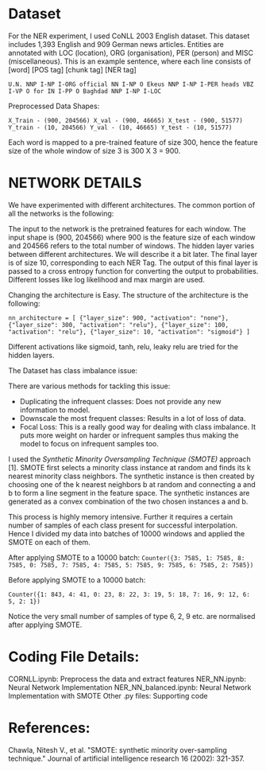# Dataset

For the NER experiment, I used CoNLL 2003 English dataset. This dataset includes 1,393 English and 909 German news articles. Entities are annotated with LOC (location), ORG (organisation), PER (person) and MISC (miscellaneous). This is an example sentence, where each line consists of [word] [POS tag] [chunk tag] [NER tag]

`U.N. NNP I-NP I-ORG
official NN I-NP O
Ekeus NNP I-NP I-PER
heads VBZ I-VP O
for IN I-PP O
Baghdad NNP I-NP I-LOC`




Preprocessed Data Shapes:

 
`X_Train - (900, 204566)
X_val - (900, 46665)
X_test - (900, 51577)
Y_train - (10, 204566)
Y_val - (10, 46665)
Y_test - (10, 51577)`

Each word is mapped to a pre-trained feature of size 300, hence the feature size of the whole window of size 3 is 300 X 3 = 900.

# NETWORK DETAILS

We have experimented with different architectures. The common portion of all the networks is the following:

The input to the network is the pretrained features for each window. The input shape is (900, 204566) where 900 is the feature size of each window and 204566 refers to the total number of windows. The hidden layer varies between different architectures. We will describe it a bit later.
The final layer is of size 10, corresponding to each NER Tag. The output of this final layer is passed to a cross entropy function for converting the output to probabilities. Different losses like log likelihood and max margin are used. 

Changing the architecture is Easy. The structure of the architecture is the following:

`nn_architecture = [
 {"layer_size": 900, "activation": "none"},
 {"layer_size": 300, "activation": "relu"},
 {"layer_size": 100, "activation": "relu"},
 {"layer_size": 10, "activation": "sigmoid"}
]`

Different activations like sigmoid, tanh, relu, leaky relu are tried for the hidden layers. 


The Dataset has class imbalance issue:

There are various methods for tackling this issue:

- Duplicating the infrequent classes: Does not provide any new information to model.
- Downscale the most frequent classes: Results in a lot of loss of data.
- Focal Loss: This is a really good way for dealing with class imbalance. It puts more weight on harder or infrequent samples thus making the model to focus on infrequent samples too.

I used the *Synthetic Minority Oversampling Technique (SMOTE)* approach [1]. SMOTE first selects a minority class instance at random and finds its k nearest minority class neighbors. The synthetic instance is then created by choosing one of the k nearest neighbors b at random and connecting a and b to form a line segment in the feature space. The synthetic instances are generated as a convex combination of the two chosen instances a and b.

This process is highly memory intensive. Further it requires a certain number of samples of each class present for successful interpolation. Hence I divided my data into batches of 10000 windows and applied the SMOTE on each of them. 

After applying SMOTE to a 10000 batch: 
`Counter({3: 7585, 1: 7585, 8: 7585, 0: 7585, 7: 7585, 4: 7585, 5: 7585, 9: 7585, 6: 7585, 2: 7585})`

Before applying SMOTE to a 10000 batch: 

`Counter({1: 843, 4: 41, 0: 23, 8: 22, 3: 19, 5: 18, 7: 16, 9: 12, 6: 5, 2: 1})`

Notice the very small number of samples of type 6, 2, 9 etc. are normalised after applying SMOTE. 

# Coding File Details:

CORNLL.ipynb: Preprocess the data and extract features
NER_NN.ipynb: Neural Network Implementation
NER_NN_balanced.ipynb: Neural Network Implementation with SMOTE
Other .py files: Supporting code

# References:

Chawla, Nitesh V., et al. "SMOTE: synthetic minority over-sampling technique." Journal of artificial intelligence research 16 (2002): 321-357.



